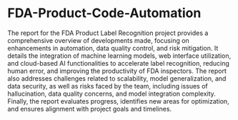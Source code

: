 # FDA-Product-Code-Automation
The report for the FDA Product Label Recognition project provides a comprehensive overview of developments made, focusing on enhancements in automation, data quality control, and risk mitigation. It details the integration of machine learning models, web interface utilization, and cloud-based AI functionalities to accelerate label recognition, reducing human error, and improving the productivity of FDA inspectors. The report also addresses challenges related to scalability, model generalization, and data security, as well as risks faced by the team, including issues of hallucination, data quality concerns, and model integration complexity. Finally, the report evaluates progress, identifies new areas for optimization, and ensures alignment with project goals and timelines.

